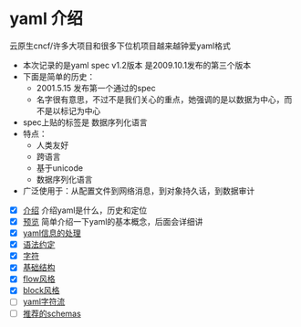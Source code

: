 # yaml 介绍

云原生cncf/许多大项目和很多下位机项目越来越钟爱yaml格式

- 本次记录的是yaml spec v1.2版本 是2009.10.1发布的第三个版本
- 下面是简单的历史：
  - 2001.5.15 发布第一个通过的spec
  - 名字很有意思，不过不是我们关心的重点，她强调的是以数据为中心，而不是以标记为中心
- spec上贴的标签是 数据序列化语言
- 特点：
  - 人类友好
  - 跨语言
  - 基于unicode
  - 数据序列化语言
- 广泛使用于：从配置文件到网络消息，到对象持久话，到数据审计

- [x] [介绍](/todo/skill/yaml/introduction.md) 介绍yaml是什么，历史和定位
- [x] [预览](/todo/skill/yaml/preview.md) 简单介绍一下yaml的基本概念，后面会详细讲
- [x] [yaml信息的处理](/todo/skill/yaml/process.md)
- [x] [语法约定](/todo/skill/yaml/syntax-conventions.md)
- [x] [字符](/todo/skill/yaml/characters.md)
- [x] [基础结构](/todo/skill/yaml/basic-structures.md)
- [x] [flow风格](/todo/skill/yaml/flow-styles.md)
- [x] [block风格](/todo/skill/yaml/block-styles.md)
- [ ] [yaml字符流](/todo/skill/yaml/character-stream.md)
- [ ] [推荐的schemas](/todo/skill/yaml/schemas.md)

